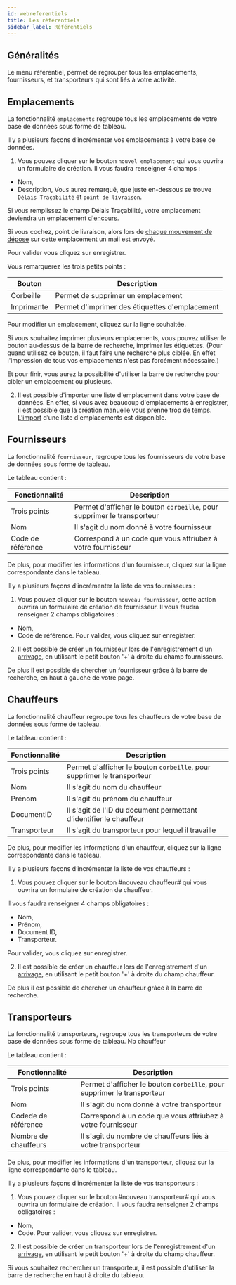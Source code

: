 ```yaml
---
id: webreferentiels
title: Les référentiels
sidebar_label: Référentiels
---
```



## Généralités

Le menu référentiel, permet de regrouper tous les emplacements, fournisseurs, et transporteurs qui sont liés à votre activité. 

## Emplacements

La fonctionnalité `emplacements` regroupe tous les emplacements de votre base de données sous forme de tableau.

Il y a plusieurs façons d’incrémenter vos emplacements à votre base de données. 

1.  Vous pouvez cliquer sur le bouton `nouvel emplacement` qui vous ouvrira un formulaire de création. Il vous faudra renseigner 4 champs :  
-	Nom, 
-	Description, 
Vous aurez remarqué, que juste en-dessous se trouve `Délais Traçabilité` et `point de livraison`. 

Si vous remplissez le champ Délais Traçabilité, votre emplacement deviendra un emplacement [d'encours](webtracabilites.md). 

Si vous cochez, point de livraison, alors lors de [chaque mouvement de dépose](webtracabilites.md) sur cette emplacement un mail est envoyé. 

Pour valider vous cliquez sur enregistrer. 

Vous remarquerez les trois petits points : 

Bouton | Description
------------ | -------------
Corbeille | Permet de supprimer un emplacement 
Imprimante | Permet d'imprimer des étiquettes d'emplacement

Pour modifier un emplacement, cliquez sur la ligne souhaitée.

Si vous souhaitez imprimer plusieurs emplacements, vous pouvez utiliser le bouton au-dessus de la barre de recherche, imprimer les étiquettes. (Pour quand utilisez ce bouton, il faut faire une recherche plus ciblée. En effet l'impression de tous vos emplacements n'est pas forcément nécessaire.)

Et pour finir, vous aurez la possibilité d'utiliser la barre de recherche pour cibler un emplacement ou plusieurs.

2. Il est possible d'importer une liste d'emplacement dans votre base de données. En effet, si vous avez beaucoup d'emplacements à enregistrer, il est possible que la création manuelle vous prenne trop de temps. [L’import](parparametragesglobal.md) d’une liste d'emplacements est disponible. 


## Fournisseurs

La fonctionnalité `fournisseur`, regroupe tous les fournisseurs de votre base de données sous forme de tableau. 

Le tableau contient : 

Fonctionnalité | Description
------------ | -------------
Trois points | Permet d'afficher le bouton `corbeille`, pour supprimer le transporteur 
Nom | Il s'agit du nom donné à votre fournisseur
Code de référence | Correspond à un code que vous attriubez à votre fournisseur 
De plus, pour modifier les informations d'un fournisseur, cliquez sur la ligne correspondante dans le tableau.

Il y a plusieurs façons d’incrémenter la liste de vos fournisseurs : 

1. Vous pouvez cliquer sur le bouton `nouveau fournisseur`, cette action ouvrira un formulaire de création de fournisseur. Il vous faudra renseigner 2 champs obligatoires :  
-	Nom, 
-	Code de référence. 
Pour valider, vous cliquez sur enregistrer. 

2. Il est possible de créer un fournisseur lors de l'enregistrement d'un [arrivage](webtracabilites.md), en utilisant le petit bouton '+' à droite du champ fournisseurs. 

De plus il est possible de chercher un fournisseur grâce à la barre de recherche, en haut à gauche de votre page. 

## Chauffeurs 

La fonctionnalité chauffeur regroupe tous les chauffeurs de votre base de données sous forme de tableau. 

Le tableau contient : 

Fonctionnalité | Description
------------ | -------------
Trois points | Permet d'afficher le bouton `corbeille`, pour supprimer le transporteur 
Nom | Il s'agit du nom du chauffeur
Prénom | Il s'agit du prénom du chauffeur
DocumentID | Il s'agit de l'ID du document permettant d'identifier le chauffeur
Transporteur | Il s'agit du transporteur pour lequel il travaille 
De plus, pour modifier les informations d'un chauffeur, cliquez sur la ligne correspondante dans le tableau.

Il y a plusieurs façons d’incrémenter la liste de vos chauffeurs : 

1. Vous pouvez cliquer sur le bouton #nouveau chauffeur# qui vous ouvrira un formulaire de création de chauffeur. 

Il vous faudra renseigner 4 champs obligatoires :  

-	Nom, 
-	Prénom, 
-	Document ID,
-	Transporteur.

Pour valider, vous cliquez sur enregistrer. 

2. Il est possible de créer un chauffeur lors de l'enregistrement d'un [arrivage](webtracabilites.md), en utilisant le petit bouton '+' à droite du champ chauffeur. 

De plus il est possible de chercher un chauffeur grâce à la barre de recherche. 


## Transporteurs

La fonctionnalité transporteurs, regroupe tous les transporteurs de votre base de données sous forme de tableau. Nb chauffeur

Le tableau contient : 

Fonctionnalité | Description
------------ | -------------
Trois points | Permet d'afficher le bouton `corbeille`, pour supprimer le transporteur 
Nom | Il s'agit du nom donné à votre transporteur
Codede de référence | Correspond à un code que vous attriubez à votre fournisseur 
Nombre de chauffeurs | Il s'agit du nombre de chauffeurs liés à votre transporteur 
De plus, pour modifier les informations d'un transporteur, cliquez sur la ligne correspondante dans le tableau.


Il y a plusieurs façons d’incrémenter la liste de vos transporteurs : 

1. Vous pouvez cliquer sur le bouton #nouveau transporteur# qui vous ouvrira un formulaire de création. Il vous faudra renseigner 2 champs obligatoires :  
-	Nom, 
-	Code. 
Pour valider, vous cliquez sur enregistrer. 

2. Il est possible de créer un transporteur lors de l'enregistrement d'un [arrivage](webtracabilites.md), en utilisant le petit bouton '+' à droite du champ chauffeur.

Si vous souhaitez rechercher un transporteur, il est possible d'utiliser la barre de recherche en haut à droite du tableau. 

